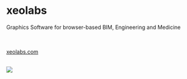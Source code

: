 # xeolabs

Graphics Software for browser-based BIM, Engineering and Medicine

<br><br>
[xeolabs.com](http://xeolabs.com)
<br><br>

![](http://xeokit.io/img/xeokit-viewer.png)

